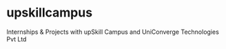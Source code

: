 # upskillcampus
Internships &amp; Projects with upSkill Campus and UniConverge Technologies Pvt Ltd
